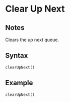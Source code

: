 # Clear Up Next

## Notes
Clears the up next queue.

## Syntax

```
clearUpNext()
```

## Example
```
clearUpNext()
```